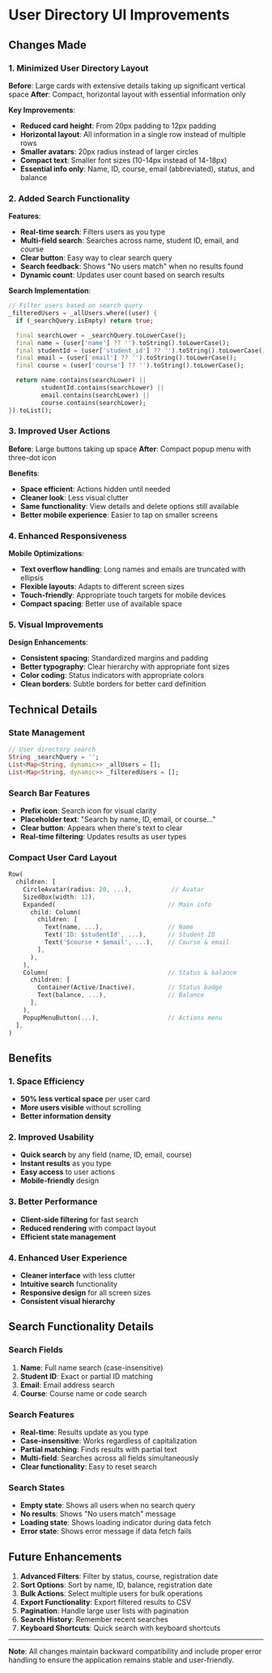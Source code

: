 # User Directory UI Improvements

## Changes Made

### 1. **Minimized User Directory Layout**

**Before**: Large cards with extensive details taking up significant vertical space
**After**: Compact, horizontal layout with essential information only

**Key Improvements**:

- **Reduced card height**: From 20px padding to 12px padding
- **Horizontal layout**: All information in a single row instead of multiple rows
- **Smaller avatars**: 20px radius instead of larger circles
- **Compact text**: Smaller font sizes (10-14px instead of 14-18px)
- **Essential info only**: Name, ID, course, email (abbreviated), status, and balance

### 2. **Added Search Functionality**

**Features**:

- **Real-time search**: Filters users as you type
- **Multi-field search**: Searches across name, student ID, email, and course
- **Clear button**: Easy way to clear search query
- **Search feedback**: Shows "No users match" when no results found
- **Dynamic count**: Updates user count based on search results

**Search Implementation**:

```dart
// Filter users based on search query
_filteredUsers = _allUsers.where((user) {
  if (_searchQuery.isEmpty) return true;

  final searchLower = _searchQuery.toLowerCase();
  final name = (user['name'] ?? '').toString().toLowerCase();
  final studentId = (user['student_id'] ?? '').toString().toLowerCase();
  final email = (user['email'] ?? '').toString().toLowerCase();
  final course = (user['course'] ?? '').toString().toLowerCase();

  return name.contains(searchLower) ||
         studentId.contains(searchLower) ||
         email.contains(searchLower) ||
         course.contains(searchLower);
}).toList();
```

### 3. **Improved User Actions**

**Before**: Large buttons taking up space
**After**: Compact popup menu with three-dot icon

**Benefits**:

- **Space efficient**: Actions hidden until needed
- **Cleaner look**: Less visual clutter
- **Same functionality**: View details and delete options still available
- **Better mobile experience**: Easier to tap on smaller screens

### 4. **Enhanced Responsiveness**

**Mobile Optimizations**:

- **Text overflow handling**: Long names and emails are truncated with ellipsis
- **Flexible layouts**: Adapts to different screen sizes
- **Touch-friendly**: Appropriate touch targets for mobile devices
- **Compact spacing**: Better use of available space

### 5. **Visual Improvements**

**Design Enhancements**:

- **Consistent spacing**: Standardized margins and padding
- **Better typography**: Clear hierarchy with appropriate font sizes
- **Color coding**: Status indicators with appropriate colors
- **Clean borders**: Subtle borders for better card definition

## Technical Details

### State Management

```dart
// User directory search
String _searchQuery = '';
List<Map<String, dynamic>> _allUsers = [];
List<Map<String, dynamic>> _filteredUsers = [];
```

### Search Bar Features

- **Prefix icon**: Search icon for visual clarity
- **Placeholder text**: "Search by name, ID, email, or course..."
- **Clear button**: Appears when there's text to clear
- **Real-time filtering**: Updates results as user types

### Compact User Card Layout

```dart
Row(
  children: [
    CircleAvatar(radius: 20, ...),           // Avatar
    SizedBox(width: 12),
    Expanded(                               // Main info
      child: Column(
        children: [
          Text(name, ...),                  // Name
          Text('ID: $studentId', ...),      // Student ID
          Text('$course • $email', ...),    // Course & email
        ],
      ),
    ),
    Column(                                 // Status & balance
      children: [
        Container(Active/Inactive),         // Status badge
        Text(balance, ...),                 // Balance
      ],
    ),
    PopupMenuButton(...),                   // Actions menu
  ],
)
```

## Benefits

### 1. **Space Efficiency**

- **50% less vertical space** per user card
- **More users visible** without scrolling
- **Better information density**

### 2. **Improved Usability**

- **Quick search** by any field (name, ID, email, course)
- **Instant results** as you type
- **Easy access** to user actions
- **Mobile-friendly** design

### 3. **Better Performance**

- **Client-side filtering** for fast search
- **Reduced rendering** with compact layout
- **Efficient state management**

### 4. **Enhanced User Experience**

- **Cleaner interface** with less clutter
- **Intuitive search** functionality
- **Responsive design** for all screen sizes
- **Consistent visual hierarchy**

## Search Functionality Details

### Search Fields

1. **Name**: Full name search (case-insensitive)
2. **Student ID**: Exact or partial ID matching
3. **Email**: Email address search
4. **Course**: Course name or code search

### Search Features

- **Real-time**: Results update as you type
- **Case-insensitive**: Works regardless of capitalization
- **Partial matching**: Finds results with partial text
- **Multi-field**: Searches across all fields simultaneously
- **Clear functionality**: Easy to reset search

### Search States

- **Empty state**: Shows all users when no search query
- **No results**: Shows "No users match" message
- **Loading state**: Shows loading indicator during data fetch
- **Error state**: Shows error message if data fetch fails

## Future Enhancements

1. **Advanced Filters**: Filter by status, course, registration date
2. **Sort Options**: Sort by name, ID, balance, registration date
3. **Bulk Actions**: Select multiple users for bulk operations
4. **Export Functionality**: Export filtered results to CSV
5. **Pagination**: Handle large user lists with pagination
6. **Search History**: Remember recent searches
7. **Keyboard Shortcuts**: Quick search with keyboard shortcuts

---

**Note**: All changes maintain backward compatibility and include proper error handling to ensure the application remains stable and user-friendly.
